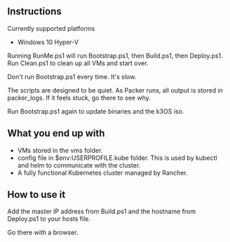 ## Instructions
Currently supported platforms
* Windows 10 Hyper-V

Running RunMe.ps1 will run Bootstrap.ps1, then Build.ps1, then Deploy.ps1. Run Clean.ps1 to clean up all VMs and start over. 

Don't run Bootstrap.ps1 every time. It's slow.

The scripts are designed to be quiet. As Packer runs, all output is stored in packer_logs. If it feels stuck, go there to see why.

Run Bootstrap.ps1 again to update binaries and the k3OS iso.

## What you end up with
* VMs stored in the vms folder.
* config file in $env:USERPROFILE\.kube folder. This is used by kubectl and helm to communicate with the cluster.
* A fully functional Kubernetes cluster managed by Rancher.

## How to use it 
Add the master IP address from Build.ps1 and the hostname from Deploy.ps1 to your hosts file.

Go there with a browser.